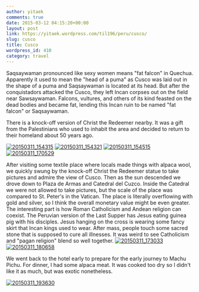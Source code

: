 ```yaml
---
author: yitaek
comments: true
date: 2015-03-12 04:15:20+00:00
layout: post
link: https://yitaek.wordpress.com/til196/peru/cusco/
slug: cusco
title: Cusco
wordpress_id: 410
category: travel
---
```


Saqsaywaman pronounced like sexy women means "fat falcon" in Quechua. Apparently it used to mean the "head of a puma" as Cusco was laid out in the shape of a puma and Saqsaywaman is located at its head. But after the conquistadors attacked the Cusco, they left Incan corpses out on the field near Sawsaywaman. Falcons, vultures, and others of its kind feasted on the dead bodies and became fat, lending this Incan ruin to be named "fat falcon" or Saqsaywaman.

There is a knock-off version of Christ the Redeemer nearby. It was a gift from the Palestinians who used to inhabit the area and decided to return to their homeland about 50 years ago.

[![20150311_154315](https://yitaek.files.wordpress.com/2015/03/20150311_154315.jpg?w=300)](https://yitaek.files.wordpress.com/2015/03/20150311_154315.jpg) [![20150311_154321](https://yitaek.files.wordpress.com/2015/03/20150311_154321.jpg?w=300)](https://yitaek.files.wordpress.com/2015/03/20150311_154321.jpg) [![20150311_154515](https://yitaek.files.wordpress.com/2015/03/20150311_154515.jpg?w=300)](https://yitaek.files.wordpress.com/2015/03/20150311_154515.jpg) [![20150311_170529](https://yitaek.files.wordpress.com/2015/03/20150311_170529.jpg?w=300)](https://yitaek.files.wordpress.com/2015/03/20150311_170529.jpg)

After visiting some textile place where locals made things with alpaca wool, we quickly swung by the knock-off Christ the Redeemer statue to take pictures and admire the view of Cusco. Then as the sun descended we drove down to Plaza de Armas and Catedral del Cuzco. Inside the Catedral we were not allowed to take pictures, but the scale of the place was compared to St. Peter's in the Vatican. The place is literally overflowing with gold and silver, so I think the overall monetary value might be even greater. The interesting part is how Roman Catholicism and Andean religion can coexist. The Peruvian version of the Last Supper has Jesus eating guinea pig with his disciples. Jesus hanging on the cross is wearing some fancy skirt that Incan kings used to wear. After mass, people touch some sacred stone that is supposed to cure all illnesses. It was weird to see Catholicism and "pagan religion" blend so well together.
[![20150311_173033](https://yitaek.files.wordpress.com/2015/03/20150311_173033.jpg?w=300)](https://yitaek.files.wordpress.com/2015/03/20150311_173033.jpg) [![20150311_180658](https://yitaek.files.wordpress.com/2015/03/20150311_180658.jpg?w=300)](https://yitaek.files.wordpress.com/2015/03/20150311_180658.jpg)

We went back to the hotel early to prepare for the early journey to Machu Pichu. For dinner, I had some alpaca meat. It was cooked too dry so I didn't like it as much, but was exotic nonetheless.

[![20150311_193630](https://yitaek.files.wordpress.com/2015/03/20150311_193630.jpg?w=300)](https://yitaek.files.wordpress.com/2015/03/20150311_193630.jpg)
